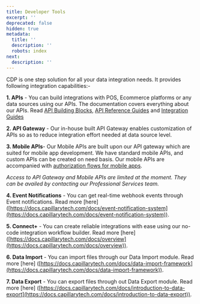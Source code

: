 ```yaml
---
title: Developer Tools
excerpt: ''
deprecated: false
hidden: true
metadata:
  title: ''
  description: ''
  robots: index
next:
  description: ''
---
```

CDP is one step solution for all your data integration needs. It provides following integration capabilities:-

**1. APIs** - You can build integrations with POS, Ecommerce platforms or any data sources using our APIs. The documentation covers everything about our APIs. Read [API Building Blocks](https://docs.capillarytech.com/reference/key-concepts), [API Reference Guides](https://docs.capillarytech.com/reference/customer-1) and [Integration Guides](https://docs.capillarytech.com/reference/quick-start)

**2. API Gateway** - Our in-house built API Gateway enables customization of APIs so as to reduce integration effort needed at data source level. 

**3. Mobile APIs**- Our Mobile APIs are built upon our API gateway which are suited for mobile app development. We have standard mobile APIs, and custom APIs can be created on need basis. Our mobile APIs are accompanied with [authorization flows for mobile apps](https://docs.capillarytech.com/reference/customer-authentation). 

*Access to API Gateway and Mobile APIs are limited at the moment. They can be availed by contacting our Professional Services team.*

**4. Event Notifications** - You can get real-time webhook events through Event notifications. Read more \[here] ([https://docs.capillarytech.com/docs/event-notification-system](https://docs.capillarytech.com/docs/event-notification-system)).

**5. Connect+** - You can create reliable integrations with ease using our no-code integration workflow builder. Read more \[here] ([https://docs.capillarytech.com/docs/overview](https://docs.capillarytech.com/docs/overview)).

**6. Data Import** - You can import files through our Data Import module. Read more \[here] ([https://docs.capillarytech.com/docs/data-import-framework](https://docs.capillarytech.com/docs/data-import-framework)).

**7. Data Export** - You can export files through out Data Export module. Read more \[here] ([https://docs.capillarytech.com/docs/introduction-to-data-export](https://docs.capillarytech.com/docs/introduction-to-data-export)).
